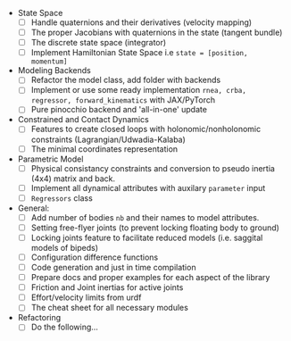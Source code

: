 - State Space
  - [ ] Handle quaternions and their derivatives (velocity mapping)
  - [ ] The proper Jacobians with quaternions in the state (tangent bundle)
  - [ ] The discrete state space (integrator)
  - [ ] Implement Hamiltonian State Space i.e `state = [position, momentum]`
- Modeling Backends
  - [ ] Refactor the model class, add folder with backends
  - [ ] Implement or use some ready implementation `rnea, crba, regressor, forward_kinematics` with JAX/PyTorch 
  - [ ] Pure pinocchio backend and 'all-in-one' update  
- Constrained and Contact Dynamics
  - [ ] Features to create closed loops with holonomic/nonholonomic constraints (Lagrangian/Udwadia-Kalaba)
  - [ ] The minimal coordinates representation
- Parametric Model 
  - [ ] Physical consistancy constraints and conversion to pseudo inertia (4x4) matrix and back.
  - [ ] Implement all dynamical attributes with auxilary `parameter` input
  - [ ] `Regressors` class
- General:
  - [ ] Add number of bodies `nb` and their names to model attributes.  
  - [ ] Setting free-flyer joints (to prevent locking floating body to ground)
  - [ ] Locking joints feature to facilitate reduced models (i.e. saggital models of bipeds)
  - [ ] Configuration difference functions
  - [ ] Code generation and just in time compilation
  - [ ] Prepare docs and proper examples for each aspect of the library
  - [ ] Friction and Joint inertias for active joints
  - [ ] Effort/velocity limits from urdf
  - [ ] The cheat sheet for all necessary modules
- Refactoring 
  - [ ] Do the following...